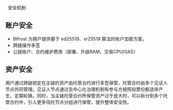 <div
style=" display:flex;justify-content:space-between;align-items:center;margin-top: 1.6rem"> 
<h1 >安全机制</h1>
<ClientOnly><button-demo> </button-demo></ClientOnly>
</div>

## 账户安全
- Bifrost 为用户提供基于 ed25519、sr25519 算法的账户加密方案。
- 跨链操作多签
- 公链账户、合约维护费用（部署、升级RAM，交易CPU/GAS）

## 资产安全
用户通过跨链锁定在主链的资产由托管合约进行多签保管，托管合约由多个见证人节点共同管理。见证人节点通过去中心化治理机制有参与方按照投票份额选举产生，定期轮换。同时，当主链托管合约所保管资产过于庞大时，可以拆分到多个托管合约中，引入更多信托节点分组进行保管，提升整体安全性。